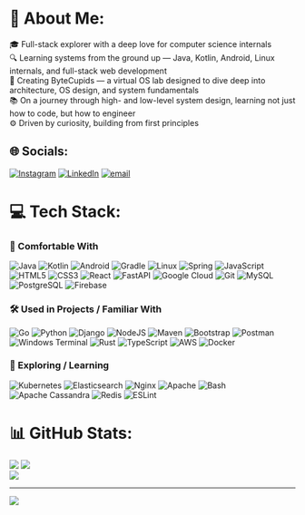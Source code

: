 # 💫 About Me:
🎓 Full-stack explorer with a deep love for computer science internals<br>🔍 Learning systems from the ground up — Java, Kotlin, Android, Linux internals, and full-stack web development<br>🧠 Creating ByteCupids — a virtual OS lab designed to dive deep into architecture, OS design, and system fundamentals<br>📚 On a journey through high- and low-level system design, learning not just how to code, but how to engineer<br>⚙️ Driven by curiosity, building from first principles


## 🌐 Socials:
[![Instagram](https://img.shields.io/badge/Instagram-%23E4405F.svg?logo=Instagram&logoColor=white)](https://instagram.com/_jenish_1235) [![LinkedIn](https://img.shields.io/badge/LinkedIn-%230077B5.svg?logo=linkedin&logoColor=white)](https://linkedin.com/in/jenish-togadiya-a424b12bb) [![email](https://img.shields.io/badge/Email-D14836?logo=gmail&logoColor=white)](mailto:jenishtogadiya549@gmail.com) 

# 💻 Tech Stack:
### 🧠 Comfortable With
![Java](https://img.shields.io/badge/Java-ED8B00?style=for-the-badge&logo=openjdk&logoColor=white)  ![Kotlin](https://img.shields.io/badge/Kotlin-0095D5?style=for-the-badge&logo=kotlin&logoColor=white)  ![Android](https://img.shields.io/badge/Android-3DDC84?style=for-the-badge&logo=android&logoColor=white)  ![Gradle](https://img.shields.io/badge/Gradle-02303A?style=for-the-badge&logo=gradle&logoColor=white)  ![Linux](https://img.shields.io/badge/Linux-FCC624?style=for-the-badge&logo=linux&logoColor=black)  ![Spring](https://img.shields.io/badge/Spring-6DB33F?style=for-the-badge&logo=spring&logoColor=white)  ![JavaScript](https://img.shields.io/badge/JavaScript-F7DF1E?style=for-the-badge&logo=javascript&logoColor=black)  ![HTML5](https://img.shields.io/badge/HTML5-E34F26?style=for-the-badge&logo=html5&logoColor=white)  ![CSS3](https://img.shields.io/badge/CSS3-1572B6?style=for-the-badge&logo=css3&logoColor=white)  ![React](https://img.shields.io/badge/React-61DAFB?style=for-the-badge&logo=react&logoColor=black)  ![FastAPI](https://img.shields.io/badge/FastAPI-009688?style=for-the-badge&logo=fastapi&logoColor=white)  ![Google Cloud](https://img.shields.io/badge/Google%20Cloud-4285F4?style=for-the-badge&logo=google-cloud&logoColor=white)  ![Git](https://img.shields.io/badge/Git-F05032?style=for-the-badge&logo=git&logoColor=white)  ![MySQL](https://img.shields.io/badge/MySQL-4479A1?style=for-the-badge&logo=mysql&logoColor=white)  ![PostgreSQL](https://img.shields.io/badge/PostgreSQL-336791?style=for-the-badge&logo=postgresql&logoColor=white)  ![Firebase](https://img.shields.io/badge/Firebase-FFCA28?style=for-the-badge&logo=firebase&logoColor=black)  

### 🛠️ Used in Projects / Familiar With
![Go](https://img.shields.io/badge/Go-00ADD8?style=for-the-badge&logo=go&logoColor=white)  ![Python](https://img.shields.io/badge/Python-3776AB?style=for-the-badge&logo=python&logoColor=white)  ![Django](https://img.shields.io/badge/Django-092D1F?style=for-the-badge&logo=django&logoColor=white)  ![NodeJS](https://img.shields.io/badge/Node.js-339933?style=for-the-badge&logo=node.js&logoColor=white)  ![Maven](https://img.shields.io/badge/Maven-C71A36?style=for-the-badge&logo=apachemaven&logoColor=white)  ![Bootstrap](https://img.shields.io/badge/Bootstrap-7952B3?style=for-the-badge&logo=bootstrap&logoColor=white)  ![Postman](https://img.shields.io/badge/Postman-FF6C37?style=for-the-badge&logo=postman&logoColor=white)  ![Windows Terminal](https://img.shields.io/badge/Windows%20Terminal-4D4D4D?style=for-the-badge&logo=windows-terminal&logoColor=white)  ![Rust](https://img.shields.io/badge/Rust-000000?style=for-the-badge&logo=rust&logoColor=white)  ![TypeScript](https://img.shields.io/badge/TypeScript-3178C6?style=for-the-badge&logo=typescript&logoColor=white)  ![AWS](https://img.shields.io/badge/AWS-232F3E?style=for-the-badge&logo=amazon-aws&logoColor=white)  ![Docker](https://img.shields.io/badge/Docker-2496ED?style=for-the-badge&logo=docker&logoColor=white)  

### 🌱 Exploring / Learning
![Kubernetes](https://img.shields.io/badge/Kubernetes-326CE5?style=for-the-badge&logo=kubernetes&logoColor=white)  ![Elasticsearch](https://img.shields.io/badge/Elasticsearch-005571?style=for-the-badge&logo=elasticsearch&logoColor=white)  ![Nginx](https://img.shields.io/badge/Nginx-009639?style=for-the-badge&logo=nginx&logoColor=white)  ![Apache](https://img.shields.io/badge/Apache-D22128?style=for-the-badge&logo=apache&logoColor=white)  ![Bash](https://img.shields.io/badge/Bash-4EAA25?style=for-the-badge&logo=gnubash&logoColor=white)  ![Apache Cassandra](https://img.shields.io/badge/Apache%20Cassandra-1287B1?style=for-the-badge&logo=apache-cassandra&logoColor=white)  ![Redis](https://img.shields.io/badge/Redis-DC382D?style=for-the-badge&logo=redis&logoColor=white)  ![ESLint](https://img.shields.io/badge/ESLint-4B32C3?style=for-the-badge&logo=eslint&logoColor=white)


# 📊 GitHub Stats:

![](https://github-readme-stats.vercel.app/api/top-langs/?username=Jenish-1235&theme=github_dark&hide_border=false&include_all_commits=true&count_private=true&layout=compact&&show_icons=true)
![](https://github-readme-stats.vercel.app/api?username=Jenish-1235&theme=github_dark&hide_border=false&include_all_commits=true&count_private=true)<br/>
![](https://nirzak-streak-stats.vercel.app/?user=Jenish-1235&theme=github_dark&hide_border=true&&show_icons=true)

---
[![](https://visitcount.itsvg.in/api?id=Jenish-1235&icon=0&color=0)](https://visitcount.itsvg.in)

<!-- Proudly created with GPRM ( https://gprm.itsvg.in ) -->
